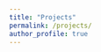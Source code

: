 ```yaml
---
title: "Projects"
permalink: /projects/
author_profile: true
---
```


<!-- <div class="text-justify">


<div class="w3-card-4 w3-margin w3-Dark Gray">
<div class="w3-container w3-Dark Gray">
<h2><b> 5G enabled AI for autonomous systems </b></h2>
<div>
<img src="https://adrianxsalazar.github.io/images/smart-farming_5g_adrian-salazar-gomez-website.png" alt="forecasting broccoli" class="responsivepost">
</div>

<h5> Research project, <span class="w3-opacity"> January 2021 - present </span></h5> </div>
</div>

<div class="w3-container">
<p>Artificial intelligence (AI) has the potential to transform agriculture with applications on multiple farm robots. AI is not reaching its full potential of real-time, high-speed actionable insights because of significant bottlenecks in the data transmission speed between the robots ​where data is collected and high-performance computers where AI processing takes place.This is limiting the use of intelligent technology on farms. </p>

<p>This project is developing a 5G pipeline to unlock the application of AI on UK farms allowing vast quantities of data, with high-precision location information to move rapidly between robotic devices. It will enable growers to deploy AI-driven smart agriculture technologies to increase productivity and reduce costs overall, facilitating the next generation of UK agriculture.  Please check the following link to the <a href="https://www.ceresagritech.org/projects/agriculture-5-0-unleashing-ai/"> Ceres website.</a> </p></div>


<div class="w3-card-4 w3-margin w3-Dark Gray">
<div class="w3-container w3-Dark Gray">
<h2><b> Crop forecasting  </b></h2>

<div>
<img src="https://adrianxsalazar.github.io/images/broccoli_forecasting.png" alt="forecasting broccoli" class="responsivepost">
</div>

<h5> Research project, <span class="w3-opacity"> August 2020 - present </span></h5> </div>
</div>
<div class="w3-container">
<p>This research project aims to build forecasting and decision support systems for the farming industry. These systems will provide farmers with information about the crop yield and crop growing timing. This information will be crucial for better crop utilisation, optimised harvesting, and labour scheduling in agriculture. In this project, I am researching and implementing forecasting tools for this domain. Additionally, I am part of the team in charge of the data collection systems. This project is in partnership with CERES. For more information about the project, please check the following link to the <a href="https://www.ceresagritech.org/projects/broccoli-crop-forecasting/"> Ceres website.</a> .</p> </div>



<div class="w3-card-4 w3-margin w3-Dark Gray">
<div class="w3-container w3-Dark Gray">
<h2><b> Robot Co-Labourers for Intelligent Farming </b></h2>
<div>
<img src="https://adrianxsalazar.github.io/images/a_salazar_straw_detection.png" alt="detectionsample" class="responsivepost">
</div>
<h5>Research project, <span class="w3-opacity"> April, 2019 - Ongoing </span></h5> </div>
</div>

<div class="w3-container">
<p>This is an ongoing project at King's College London at the interactionLAb. We are focused on studying methods to enable collaborations between human and robots in agricultural settings. Among the multiple research outputs, our studies show how to improve human opinion towards robot ro-workers. For more information about these topics you can take a look to our <a href="https://adrianxsalazar.github.io/publications/">publications</a>. Within this project, I am particularly interested in adapting computer vision algorithms to make them trustworthy.</p>

<div class="w3-row">
<div class="w3-col m8 s12">
<p><button class="w3-button w3-padding-large w3-white w3-border"> <a href="https://link.springer.com/chapter/10.1007/978-3-030-63486-5_25" > <b> READ MORE » </b> </a> </button></p></div>
</div>



<div class="w3-row">
<div class="w3-col m8 s12">
</div>
</div>
</div>
</div>


<div class="w3-card-4 w3-margin w3-Dark Gray">
<div class="w3-container w3-Dark Gray">
<h2><b> 3D Generative Adversarial networks (GANs)  </b></h2>

<div>
<img src="https://adrianxsalazar.github.io/images/a_salazar_3dgans.png" alt="3dgans" class="responsivepost">
</div>

<h5> Master thesis project, <span class="w3-opacity"> January 2019 - August 2019 </span></h5> </div>
</div>
<div class="w3-container">
<p>This is my final master project with <a href="https://scholar.google.com/citations?hl=en&user=zzLBKmgAAAAJ&view_op=list_works&sortby=pubdate">Dr. Michael Brendam</a> at King's College London. This project evaluates the potential of Generative Adversarial Networks (GANs) to learn the distribution of 3D structures. Then, use the learned ditributions to generate new data with the intrinsic characteristics of the original source. We show that is possible to improve the classification of 3D human representations by generating extra data using 3D GANs. Potential application of our findings lies on better human action detection systems for autonomous systems and improving the analysis of 3D medical data.</p>
<div class="w3-row">
<div class="w3-col m8 s12">
<p><button class="w3-button w3-padding-large w3-white w3-border"> <a href="https://adrianxsalazar.github.io/files/adrian_salazar_generative adversarial_thesis.pdf" > <b> READ MORE » </b> </a> </button></p></div>
</div>
</div>


<div class="w3-card-4 w3-margin w3-Dark Gray">
<div class="w3-container w3-Dark Gray">
<h2><b> Explainable Artificial Intelligence: A review of the literature </b></h2>

<h5> Literature review project,   <span class="w3-opacity"> October 2018 - May 2019 </span></h5> </div>
<div class="w3-container">
<p>This project involves a literature review in the area of explainable Artificial Intelligence that I made for the module "advanced research topics" with  <a href="https://scholar.google.com/citations?hl=en&user=JSARf0MAAAAJ&view_op=list_works&sortby=pubdate">Dr. Sanjay Modgil</a> at King's College London. Our focus was to report a comprehensive review of the trends and development in explainable Artificial Intelligence. So, other researchers can use this review as a starting point to develop explainable AI tools. </p>
<div class="w3-row">
<div class="w3-col m8 s12">
<p><button class="w3-button w3-padding-large w3-white w3-border"> <a href="https://adrianxsalazar.github.io/files/XAI_Adrian_salazar_Literature_Review.pdf" > <b> READ MORE » </b> </a> </button></p></div>
</div>
</div>


</div> -->
